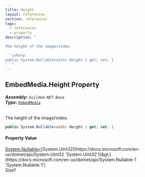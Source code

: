 ```yaml
---
title: Height
layout: references
section: references
tags:
  - references
  - property
description: "

The height of the image/video.

```csharp
public System.Nullable<uint> Height { get; set; }
```"
---
```


## EmbedMedia.Height Property
###### **Assembly:** `Guilded.NET.Base`<br/>**Type:** [`EmbedMedia`](EmbedMedia 'Guilded.NET.Base.Embeds.EmbedMedia')

The height of the image/video.

```csharp
public System.Nullable<uint> Height { get; set; }
```

#### Property Value
[System.Nullable&lt;](https://docs.microsoft.com/en-us/dotnet/api/System.Nullable-1 'System.Nullable`1')[System.UInt32](https://docs.microsoft.com/en-us/dotnet/api/System.UInt32 'System.UInt32')[&gt;](https://docs.microsoft.com/en-us/dotnet/api/System.Nullable-1 'System.Nullable`1')  
Size?